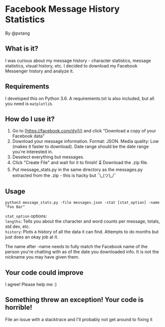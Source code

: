 # Facebook Message History Statistics
By @pxtang

## What is it?
I was curious about my message history - character statistics, message statistics, visual history, etc. I decided to download my Facebook Messenger history and analyze it.

## Requirements
I developed this on Python 3.6. A requirements.txt is also included, but all you need is `matplotlib`.

## How do I use it? 
1. Go to [https://facebook.com/dyi]() and click "Download a copy of your Facebook data"
2. Download your message information. Format: JSON. Media quality: Low (makes it faster to download). Date range should be the date range you're interested in.
3. Deselect everything but messages.
4. Click "Create File" and wait for it to finish! ⏳ Download the .zip file.
5. Put message_stats.py in the same directory as the messages.py extracted from the .zip - this is hacky but ¯\\\_(ツ)_/¯

## Usage
`python3 message_stats.py -file messages.json -stat [stat_option] -name "Foo Bar"`

`stat_option` options:  
`lengths`: Tells you about the character and word counts per message, totals, std dev, etc.  
`history`: Plots a history of all the data it can find. Attempts to do months but just does an okay job at it.

The name after -name needs to fully match the Facebook name of the person you're chatting with as of the date you downloaded info. It is not the nickname you may have given them.

## Your code could improve
I agree! Please help me :)

## Something threw an exception! Your code is horrible!
File an issue with a stacktrace and I'll probably not get around to fixing it